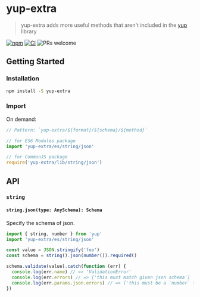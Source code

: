 # yup-extra

> yup-extra adds more useful methods that aren't included in the [yup](https://github.com/jquense/yup) library

[![npm](https://img.shields.io/npm/v/yup-extra)](https://www.npmjs.com/package/yup-extra)
[![CI](https://github.com/iendeavor/yup-extra/actions/workflows/ci.yml/badge.svg)](https://github.com/iendeavor/yup-extra/actions/workflows/ci.yml)
![PRs welcome](https://img.shields.io/badge/PRs-welcome-brightgreen)

## Getting Started

### Installation

```sh
npm install -S yup-extra
```

### Import

On demand:

```typescript
// Pattern: `yup-extra/${format}/${schema}/${method}`

// for ES6 Modules package
import 'yup-extra/es/string/json'

// for CommonJS package
require('yup-extra/lib/string/json')
```

## API

### `string`

#### `string.json(type: AnySchema): Schema`

Specify the schema of json.

```typescript
import { string, number } from 'yup'
import 'yup-extra/es/string/json'

const value = JSON.stringify('foo')
const schema = string().json(number()).required()

schema.validate(value).catch(function (err) {
  console.log(err.name) // => 'ValidationError'
  console.log(err.errors) // => ['this must match given json schema']
  console.log(err.params.json.errors) // => ['this must be a `number` type, but the final value was: `NaN` (cast from the value `\"foo\"`).']
})
```
